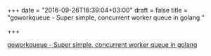 +++
date = "2016-09-26T16:39:04+03:00"
draft = false
title = "goworkqueue - Super simple, concurrent worker queue in golang "

+++

<p><a href="https://t.co/akWqp5HFVv">goworkqueue - Super simple, concurrent worker queue in golang </a></p>

